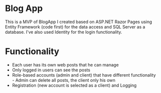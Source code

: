 # Blog App
This is a MVP of BlogApp I created based on ASP.NET Razor Pages using Entity Framework (code first) for the data access and SQL Server as a database.
I've also used Identity for the login functionality.

# Functionality
- Each user has its own web posts that he can manage
- Only logged in users can see the posts
- Role-based accounts (admin and client) that have different functionality - Admin can delete all posts, the client only his own
- Registration (new account is selected as a client) and Logging
  

